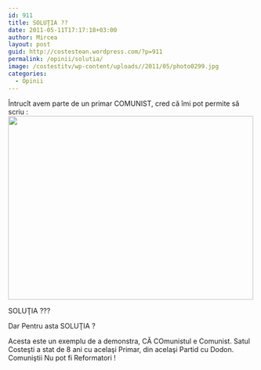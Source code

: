 ```yaml
---
id: 911
title: SOLUŢIA ??
date: 2011-05-11T17:17:18+03:00
author: Mircea
layout: post
guid: http://costestean.wordpress.com/?p=911
permalink: /opinii/solutia/
image: /costestitv/wp-content/uploads//2011/05/photo0299.jpg
categories:
  - Opinii
---
```

Întrucît avem parte de un primar COMUNIST, cred că îmi pot permite să scriu :  
<a href="http://costestean.wordpress.com/2011/05/11/solutia/photo0295/" rel="attachment wp-att-912"><img class="aligncenter size-full wp-image-912" title="Photo0295" src="http://costestean.files.wordpress.com/2011/05/photo0295.jpg" alt="" width="500" height="375" /></a>

SOLUŢIA ???

Dar Pentru asta SOLUŢIA ?

Acesta este un exemplu de a demonstra, CĂ COmunistul e Comunist. Satul Costeşti a stat de 8 ani cu acelaşi Primar, din acelaşi Partid cu Dodon. Comuniştii Nu pot fi Reformatori !
